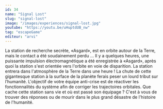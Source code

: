 ```yaml
---
id: 34
name: "Signal Lost"
slug: "signal-lost"
image: "/images/experiences/signal-lost.jpg"
youtube: "https://youtu.be/uHuptdUB_nw"
tag: "escapeGame"
editeur: "arvi"
---
```


La station de recherche secrète, «Asgard», est en orbite autour de la Terre, mais le contact a été soudainement perdu ... Il y a quelques heures, une puissante impulsion électromagnétique a été enregistrée à «Asgard», après quoi la station s'est orientée vers l'orbite en voie de disparition. La station entrera dans l'atmosphère de la Terre dans une heure ! La chute de cette gigantesque station à la surface de la planète ferais peser un lourd tribut sur l’humanité. L'objectif de votre équipe anti-crise est de réactiver les fonctionnalités du système afin de corriger les trajectoires orbitales. Que cache cette station sans vie et où est passé son équipage ? C'est à vous de trouver des réponses ou de mourir dans le plus grand désastre de l'histoire de l'humanité.
